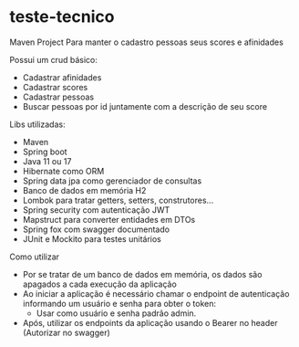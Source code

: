 # teste-tecnico

Maven Project Para manter o cadastro pessoas seus scores e afinidades

Possui um crud básico:
 - Cadastrar afinidades
 - Cadastrar scores
 - Cadastrar pessoas
 - Buscar pessoas por id juntamente com a descrição de seu score
 
Libs utilizadas:
 - Maven
 - Spring boot
 - Java 11 ou 17
 - Hibernate como ORM
 - Spring data jpa como gerenciador de consultas
 - Banco de dados em memória H2
 - Lombok para tratar getters, setters, construtores...
 - Spring security com autenticação JWT
 - Mapstruct para converter entidades em DTOs
 - Spring fox com swagger documentado
 - JUnit e Mockito para testes unitários

Como utilizar 
 - Por se tratar de um banco de dados em memória, os dados são apagados a cada execução da aplicação
 - Ao iniciar a aplicação é necessário chamar o endpoint de autenticação informando um usuário e senha para obter o token:
   - Usar como usuário e senha padrão admin.
 - Após, utilizar os endpoints da aplicação usando o Bearer <token> no header (Autorizar no swagger)
